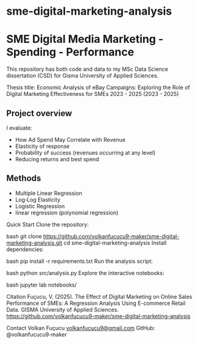# sme-digital-marketing-analysis
# SME Digital Media Marketing - Spending - Performance

This repository has both code and data to my MSc Data Science dissertation (CSD) for Gisma University of Applied Sciences. 

Thesis title: Economic Analysis of eBay Campaigns: Exploring the Role of Digital Marketing Effectiveness for SMEs 2023 - 2025 (2023 - 2025)

## Project overview

I evaluate:
- How Ad Spend May Correlate with Revenue
- Elasticity of response
- Probability of success (revenues occurring at any level)
- Reducing returns and best spend

## Methods

- Multiple Linear Regression
- Log‑Log Elasticity
- Logistic Regression
- linear regression (polynomial regression)

Quick Start
Clone the repository:

bash
git clone https://github.com/volkanfucucu9-maker/sme-digital-marketing-analysis.git
cd sme-digital-marketing-analysis
Install dependencies:

bash
pip install -r requirements.txt
Run the analysis script:

bash
python src/analysis.py
Explore the interactive notebooks:

bash
jupyter lab notebooks/

Citation
Fuçucu, V. (2025). The Effect of Digital Marketing on Online Sales Performance of SMEs: A Regression Analysis Using E-commerce Retail Data. GISMA University of Applied Sciences. https://github.com/volkanfucucu9-maker/sme-digital-marketing-analysis

Contact
Volkan Fuçucu
volkanfucucu9@gmail.com
GitHub: @volkanfucucu9-maker



